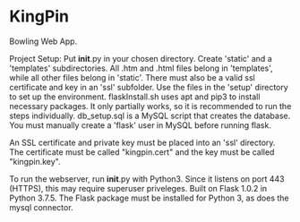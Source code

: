 # KingPin
Bowling Web App. 


Project Setup:
Put __init__.py in your chosen directory. Create  'static' and a 'templates' subdirectories. All .htm and .html files belong in 'templates', while all other files belong in 'static'. There must also be a valid ssl certificate and key in an 'ssl' subfolder. 
Use the files in the 'setup' directory to set up the environment. 
flaskInstall.sh uses apt and pip3 to install necessary packages. It only partially works, so it is recommended to run the steps individually.
db_setup.sql is a MySQL script that creates the database. You must manually create a 'flask' user in MySQL before running flask.

An SSL certificate and private key must be placed into an 'ssl' directory. The certificate must be called "kingpin.cert" and the key must be called "kingpin.key".

To run the webserver, run __init__.py with Python3. Since it listens on port 443 (HTTPS), this may require superuser priveleges. 
Built on Flask 1.0.2 in Python 3.7.5. The Flask package must be installed for Python 3, as does the mysql connector.

